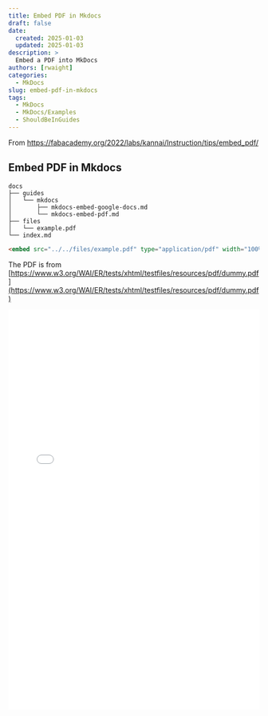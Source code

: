 ```yaml
---
title: Embed PDF in Mkdocs
draft: false
date:
  created: 2025-01-03
  updated: 2025-01-03
description: >
  Embed a PDF into MkDocs
authors: [rwaight]
categories:
  - MkDocs
slug: embed-pdf-in-mkdocs
tags:
  - MkDocs
  - MkDocs/Examples
  - ShouldBeInGuides
---
```


From https://fabacademy.org/2022/labs/kannai/Instruction/tips/embed_pdf/

## Embed PDF in Mkdocs

```shell
docs
├── guides
│   └── mkdocs
│       ├── mkdocs-embed-google-docs.md
│       └── mkdocs-embed-pdf.md
├── files
│   └── example.pdf
└── index.md
```

```markdown
<embed src="../../files/example.pdf" type="application/pdf" width="100%" height=800>
```

The PDF is from [https://www.w3.org/WAI/ER/tests/xhtml/testfiles/resources/pdf/dummy.pdf](https://www.w3.org/WAI/ER/tests/xhtml/testfiles/resources/pdf/dummy.pdf)

<embed src="../../files/example.pdf" type="application/pdf" width="100%" height=800>
